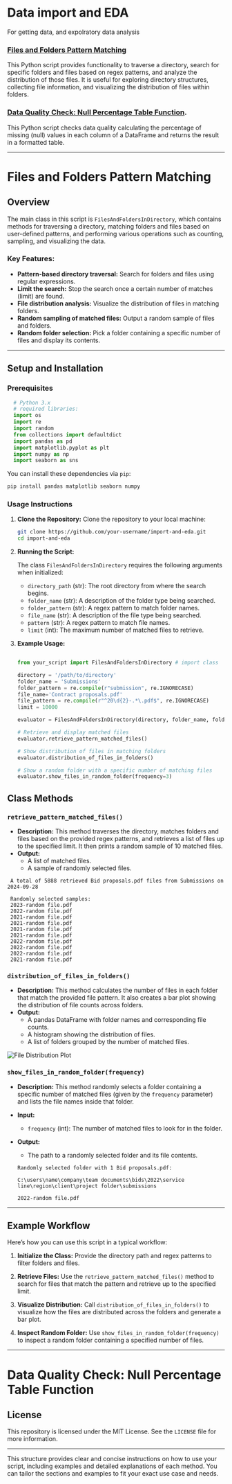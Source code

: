 # Data import and EDA
For getting data, and expolratory data analysis

### [Files and Folders Pattern Matching](#Files-and-Folders-Pattern-Matching)
This Python script provides functionality to traverse a directory, search for specific folders and files based on regex patterns, and analyze the distribution of those files. It is useful for exploring directory structures, collecting file information, and visualizing the distribution of files within folders.

### [Data Quality Check: Null Percentage Table Function](#Data-Quality-Check:-Null-Percentage-Table-Function).
This Python script checks data quality calculating the percentage of missing (null) values in each column of a DataFrame and returns the result in a formatted table.

---

# Files and Folders Pattern Matching

## Overview

The main class in this script is `FilesAndFoldersInDirectory`, which contains methods for traversing a directory, matching folders and files based on user-defined patterns, and performing various operations such as counting, sampling, and visualizing the data.

### Key Features:
- **Pattern-based directory traversal:** Search for folders and files using regular expressions.
- **Limit the search:** Stop the search once a certain number of matches (limit) are found.
- **File distribution analysis:** Visualize the distribution of files in matching folders.
- **Random sampling of matched files:** Output a random sample of files and folders.
- **Random folder selection:** Pick a folder containing a specific number of files and display its contents.

---

## Setup and Installation

### Prerequisites
```python
  # Python 3.x
  # required libraries:
  import os
  import re
  import random
  from collections import defaultdict
  import pandas as pd
  import matplotlib.pyplot as plt
  import numpy as np
  import seaborn as sns
```

You can install these dependencies via `pip`:

```bash
pip install pandas matplotlib seaborn numpy
```

### Usage Instructions

1. **Clone the Repository:**
   Clone the repository to your local machine:

   ```bash
   git clone https://github.com/your-username/import-and-eda.git
   cd import-and-eda
   ```

2. **Running the Script:**

   The class `FilesAndFoldersInDirectory` requires the following arguments when initialized:

   - `directory_path` (str): The root directory from where the search begins.
   - `folder_name` (str): A description of the folder type being searched.
   - `folder_pattern` (str): A regex pattern to match folder names.
   - `file_name` (str): A description of the file type being searched.
   - `pattern` (str): A regex pattern to match file names.
   - `limit` (int): The maximum number of matched files to retrieve.

3. **Example Usage:**
   
   ```python
    
   from your_script import FilesAndFoldersInDirectory # import class

   directory = '/path/to/directory'
   folder_name = 'Submissions'
   folder_pattern = re.compile(r"submission", re.IGNORECASE)
   file_name='Contract proposals.pdf'
   file_pattern = re.compile(r"^20\d{2}-.*\.pdf$", re.IGNORECASE)
   limit = 10000

   evaluator = FilesAndFoldersInDirectory(directory, folder_name, folder_pattern, file_name, file_pattern, limit)
   
   # Retrieve and display matched files
   evaluator.retrieve_pattern_matched_files()
   
   # Show distribution of files in matching folders
   evaluator.distribution_of_files_in_folders()

   # Show a random folder with a specific number of matching files
   evaluator.show_files_in_random_folder(frequency=3)
   ```

## Class Methods

### `retrieve_pattern_matched_files()`
- **Description:** This method traverses the directory, matches folders and files based on the provided regex patterns, and retrieves a list of files up to the specified limit. It then prints a random sample of 10 matched files.
- **Output:** 
  - A list of matched files.
  - A sample of randomly selected files.

    
 ```
  A total of 5888 retrieved Bid proposals.pdf files from Submissions on 2024-09-28
  
  Randomly selected samples:
  2023-random file.pdf
  2022-random file.pdf
  2021-random file.pdf
  2021-random file.pdf
  2021-random file.pdf
  2021-random file.pdf
  2022-random file.pdf
  2022-random file.pdf
  2022-random file.pdf
  2021-random file.pdf
```

### `distribution_of_files_in_folders()`
- **Description:** This method calculates the number of files in each folder that match the provided file pattern. It also creates a bar plot showing the distribution of file counts across folders.
- **Output:** 
  - A pandas DataFrame with folder names and corresponding file counts.
  - A histogram showing the distribution of files.
  - A list of folders grouped by the number of matched files.
    
![File Distribution Plot](images/DistributionOfFilesInFolders.PNG)

### `show_files_in_random_folder(frequency)`
- **Description:** This method randomly selects a folder containing a specific number of matched files (given by the `frequency` parameter) and lists the file names inside that folder.
- **Input:** 
  - `frequency` (int): The number of matched files to look for in the folder.
- **Output:** 
  - The path to a randomly selected folder and its file contents.

 
  ```
  Randomly selected folder with 1 Bid proposals.pdf: 

  C:\users\name\company\team documents\bids\2022\service line\region\client\project folder\submissions
  
  2022-random file.pdf
  ```

---

## Example Workflow

Here’s how you can use this script in a typical workflow:

1. **Initialize the Class:**
   Provide the directory path and regex patterns to filter folders and files.

2. **Retrieve Files:**
   Use the `retrieve_pattern_matched_files()` method to search for files that match the pattern and retrieve up to the specified limit.

3. **Visualize Distribution:**
   Call `distribution_of_files_in_folders()` to visualize how the files are distributed across the folders and generate a bar plot.

4. **Inspect Random Folder:**
   Use `show_files_in_random_folder(frequency)` to inspect a random folder containing a specified number of files.

---

# Data Quality Check: Null Percentage Table Function

## License
This repository is licensed under the MIT License. See the `LICENSE` file for more information.

---

This structure provides clear and concise instructions on how to use your script, including examples and detailed explanations of each method. You can tailor the sections and examples to fit your exact use case and needs.
